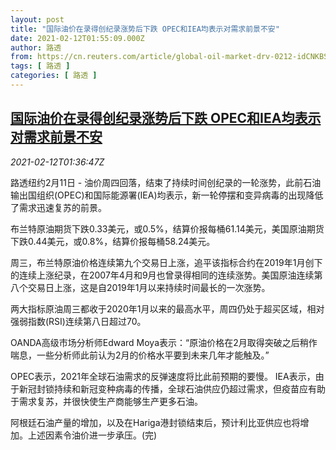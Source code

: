 ```yaml
---
layout: post
title: "国际油价在录得创纪录涨势后下跌 OPEC和IEA均表示对需求前景不安"
date: 2021-02-12T01:55:09.000Z
author: 路透
from: https://cn.reuters.com/article/global-oil-market-drv-0212-idCNKBS2AC04T
tags: [ 路透 ]
categories: [ 路透 ]
---
```

<!--1613094909000-->
[国际油价在录得创纪录涨势后下跌 OPEC和IEA均表示对需求前景不安](https://cn.reuters.com/article/global-oil-market-drv-0212-idCNKBS2AC04T)
------

<div>
<div><i>2021-02-12T01:36:47Z</i></div><p>路透纽约2月11日 - 油价周四回落，结束了持续时间创纪录的一轮涨势，此前石油输出国组织(OPEC)和国际能源署(IEA)均表示，新一轮停摆和变异病毒的出现降低了需求迅速复苏的前景。</p><p>布兰特原油期货下跌0.33美元，或0.5%，结算价报每桶61.14美元，美国原油期货下跌0.44美元，或0.8%，结算价报每桶58.24美元。</p><p>周三，布兰特原油价格连续第九个交易日上涨，追平该指标合约在2019年1月创下的连续上涨纪录，在2007年4月和9月也曾录得相同的连续涨势。美国原油连续第八个交易日上涨，这是自2019年1月以来持续时间最长的一次涨势。</p><p>两大指标原油周三都收于2020年1月以来的最高水平，周四仍处于超买区域，相对强弱指数(RSI)连续第八日超过70。</p><p>OANDA高级市场分析师Edward Moya表示：“原油价格在2月取得突破之后稍作喘息，一些分析师此前认为2月的价格水平要到未来几年才能触及。”</p><p>OPEC表示，2021年全球石油需求的反弹速度将比此前预期的要慢。 IEA表示，由于新冠封锁持续和新冠变种病毒的传播，全球石油供应仍超过需求，但疫苗应有助于需求复苏，并很快使生产商能够生产更多石油。</p><p>阿根廷石油产量的增加，以及在Hariga港封锁结束后，预计利比亚供应也将增加。上述因素令油价进一步承压。(完)</p>
</div>
